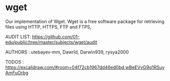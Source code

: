 # wget
Our implementation of Wget. Wget is a free software package for retrieving files using HTTP, HTTPS, FTP and FTPS,



AUDIT LIST: https://github.com/01-edu/public/tree/master/subjects/wget/audit <br>
  
AUTHORS : utebayev-mm, Dawrld, Darwin939, rysya2000

TODOS : https://excalidraw.com/#room=04f72cb1967dd46ed0bd,wBeEVvG9q1RSuyAmFuOrbg
